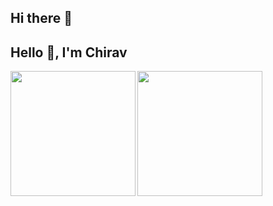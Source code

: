 ## Hi there 👋

## Hello 👋, I'm Chirav
<img height=200 align="left" src="https://github-readme-stats.vercel.app/api?username=chiravdave&show_icons=true&theme=dark&rank_icon=github"/>
<img height=200 align="left" src="https://github-readme-stats.vercel.app/api/top-langs?username=chiravdave&layout=compact&langs_count=8"/>

